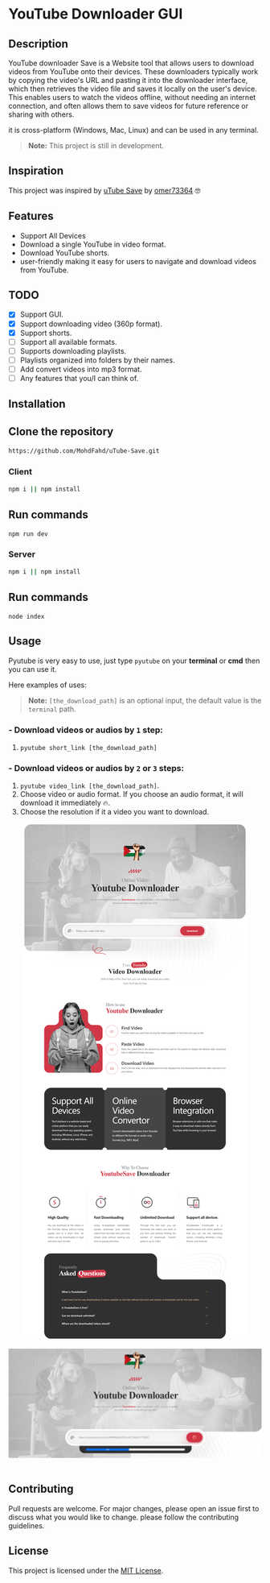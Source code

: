 # YouTube Downloader GUI

## Description

YouTube downloader Save is a Website tool that allows users to download videos from YouTube onto their devices. These downloaders typically work by copying the video's URL and pasting it into the downloader interface, which then retrieves the video file and saves it locally on the user's device. This enables users to watch the videos offline, without needing an internet connection, and often allows them to save videos for future reference or sharing with others.

it is cross-platform (Windows, Mac, Linux) and can be used in any terminal.

> **Note:** This project is still in development.

## Inspiration

This project was inspired by [uTube Save](https://github.com/omer73364/uTube/) by [omer73364](https://github.com/omer73364) 🤓

## Features

- Support All Devices
- Download a single YouTube in video format.
- Download YouTube shorts.
- user-friendly making it easy for users to navigate and download videos from YouTube.

## TODO

- [x] Support GUI.
- [x] Support downloading video (360p format).
- [x] Support shorts.
- [ ] Support all available formats.
- [ ] Supports downloading playlists.
- [ ] Playlists organized into folders by their names.
- [ ] Add convert videos into mp3 format.
- [ ] Any features that you/I can think of.

## Installation

## Clone the repository

```bash
https://github.com/MohdFahd/uTube-Save.git
```

### Client

```bash
npm i || npm install
```

## Run commands

```
npm run dev
```

### Server

```bash
npm i || npm install
```

## Run commands

```
node index
```

## Usage

Pyutube is very easy to use, just type `pyutube` on your **terminal** or **cmd** then you can use it.

Here examples of uses:

> **Note:** `[the_download_path]` is an optional input, the default value is the `terminal` path.

### **- Download videos or audios by `1` step:**

1. `pyutube short_link [the_download_path]`

### **- Download videos or audios by `2` or `3` steps:**

1.  `pyutube video_link [the_download_path]`.
2.  Choose video or audio format. If you choose an audio format, it will download it immediately 🔥.
3.  Choose the resolution if it a video you want to download.

<div style="text-align: center;">
    <img src="imgs/main.png" />
    <br />
    <br />
    <img src="imgs/2.png" />
    <br />
    <br />

</div>

## Contributing

Pull requests are welcome. For major changes, please open an issue first to discuss what you would like to change.
please follow the contributing guidelines.

## License

This project is licensed under the [MIT License](https://github.com/Hetari/pyutube/blob/main/LICENSE.md).

